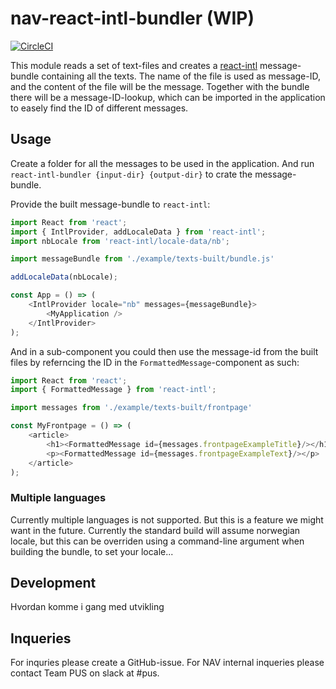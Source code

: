 # nav-react-intl-bundler (WIP)

[![CircleCI](https://circleci.com/gh/navikt/react-intl-bundler.svg?style=svg)](https://circleci.com/gh/navikt/react-intl-bundler)

This module reads a set of text-files and creates a [react-intl](https://github.com/yahoo/react-intl) 
message-bundle containing all the texts. The name of the file is used as message-ID, and the content
of the file will be the message. Together with the bundle there will be a message-ID-lookup, which can be imported
in the application to easely find the ID of different messages.

## Usage

Create a folder for all the messages to be used in the application. And run 
`react-intl-bundler {input-dir} {output-dir}` to crate the message-bundle.

Provide the built message-bundle to `react-intl`:

```typescript jsx
import React from 'react';
import { IntlProvider, addLocaleData } from 'react-intl';
import nbLocale from 'react-intl/locale-data/nb';

import messageBundle from './example/texts-built/bundle.js'

addLocaleData(nbLocale);

const App = () => (
    <IntlProvider locale="nb" messages={messageBundle}>
        <MyApplication />
    </IntlProvider>
);
```

And in a sub-component you could then use the message-id from the built files by referncing the ID in the
`FormattedMessage`-component as such:

```typescript jsx
import React from 'react';
import { FormattedMessage } from 'react-intl';

import messages from './example/texts-built/frontpage'

const MyFrontpage = () => (
    <article>
        <h1><FormattedMessage id={messages.frontpageExampleTitle}/></h1>
        <p><FormattedMessage id={messages.frontpageExampleText}/></p>
    </article>
);
```

### Multiple languages

Currently multiple languages is not supported. But this is a feature we might want in the future. Currently the
standard build will assume norwegian locale, but this can be overriden using a command-line argument when building
the bundle, to set your locale...

## Development

Hvordan komme i gang med utvikling

## Inqueries

For inquries please create a GitHub-issue. For NAV internal inqueries please contact Team PUS on slack at #pus.